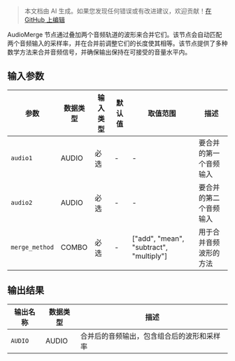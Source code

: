 > 本文档由 AI 生成。如果您发现任何错误或有改进建议，欢迎贡献！[在 GitHub 上编辑](https://github.com/Comfy-Org/embedded-docs/blob/main/comfyui_embedded_docs/docs/AudioMerge/zh.md)

AudioMerge 节点通过叠加两个音频轨道的波形来合并它们。该节点会自动匹配两个音频输入的采样率，并在合并前调整它们的长度使其相等。该节点提供了多种数学方法来合并音频信号，并确保输出保持在可接受的音量水平内。

## 输入参数

| 参数 | 数据类型 | 输入类型 | 默认值 | 取值范围 | 描述 |
|------|-----------|------------|---------|-------|-------------|
| `audio1` | AUDIO | 必选 | - | - | 要合并的第一个音频输入 |
| `audio2` | AUDIO | 必选 | - | - | 要合并的第二个音频输入 |
| `merge_method` | COMBO | 必选 | - | ["add", "mean", "subtract", "multiply"] | 用于合并音频波形的方法 |

## 输出结果

| 输出名称 | 数据类型 | 描述 |
|-------------|-----------|-------------|
| `AUDIO` | AUDIO | 合并后的音频输出，包含组合后的波形和采样率 |
